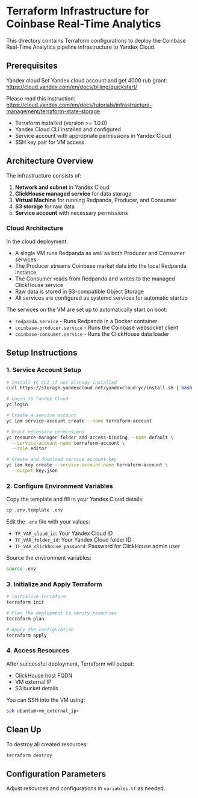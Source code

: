# Terraform Infrastructure for Coinbase Real-Time Analytics

This directory contains Terraform configurations to deploy the Coinbase Real-Time Analytics pipeline infrastructure to Yandex Cloud.

## Prerequisites
Yandex cloud
Set Yandex cloud account and get 4000 rub grant: https://cloud.yandex.com/en/docs/billing/quickstart/

Please read this instruction: https://cloud.yandex.com/en/docs/tutorials/infrastructure-management/terraform-state-storage

- Terraform installed (version >= 1.0.0)
- Yandex Cloud CLI installed and configured
- Service account with appropriate permissions in Yandex Cloud
- SSH key pair for VM access

## Architecture Overview

The infrastructure consists of:

1. **Network and subnet** in Yandex Cloud
2. **ClickHouse managed service** for data storage
3. **Virtual Machine** for running Redpanda, Producer, and Consumer
4. **S3 storage** for raw data
5. **Service account** with necessary permissions

### Cloud Architecture

In the cloud deployment:

- A single VM runs Redpanda as well as both Producer and Consumer services
- The Producer streams Coinbase market data into the local Redpanda instance
- The Consumer reads from Redpanda and writes to the managed ClickHouse service
- Raw data is stored in S3-compatible Object Storage
- All services are configured as systemd services for automatic startup

The services on the VM are set up to automatically start on boot:
- `redpanda.service` - Runs Redpanda in a Docker container
- `coinbase-producer.service` - Runs the Coinbase websocket client
- `coinbase-consumer.service` - Runs the ClickHouse data loader

## Setup Instructions

### 1. Service Account Setup

```bash
# Install YC CLI if not already installed
curl https://storage.yandexcloud.net/yandexcloud-yc/install.sh | bash

# Login to Yandex Cloud
yc login

# Create a service account
yc iam service-account create --name terraform-account

# Grant necessary permissions
yc resource-manager folder add-access-binding --name default \
  --service-account-name terraform-account \
  --role editor

# Create and download service account key
yc iam key create --service-account-name terraform-account \
  --output key.json
```

### 2. Configure Environment Variables

Copy the template and fill in your Yandex Cloud details:

```bash
cp .env.template .env
```

Edit the `.env` file with your values:
- `TF_VAR_cloud_id`: Your Yandex Cloud ID
- `TF_VAR_folder_id`: Your Yandex Cloud folder ID
- `TF_VAR_clickhouse_password`: Password for ClickHouse admin user

Source the environment variables:

```bash
source .env
```

### 3. Initialize and Apply Terraform

```bash
# Initialize Terraform
terraform init

# Plan the deployment to verify resources
terraform plan

# Apply the configuration
terraform apply
```

### 4. Access Resources

After successful deployment, Terraform will output:
- ClickHouse host FQDN
- VM external IP
- S3 bucket details

You can SSH into the VM using:

```bash
ssh ubuntu@<vm_external_ip>
```

## Clean Up

To destroy all created resources:

```bash
terraform destroy
```

## Configuration Parameters

Adjust resources and configurations in `variables.tf` as needed. 